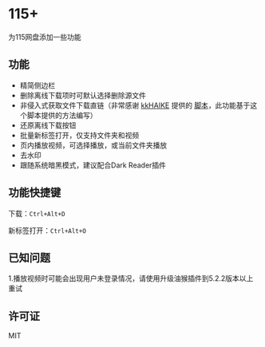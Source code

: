 # 115+

为115网盘添加一些功能

## 功能

- 精简侧边栏
- 删除离线下载项时可默认选择删除源文件
- 非侵入式获取文件下载直链（非常感谢 [kkHAIKE](https://github.com/kkHAIKE) 提供的 [脚本](https://github.com/kkHAIKE/fake115)，此功能基于这个脚本提供的方法编写）
- 还原离线下载按钮
- 批量新标签打开，仅支持文件夹和视频
- 页内播放视频，可选择播放，或当前文件夹播放
- 去水印
- 跟随系统暗黑模式，建议配合Dark Reader插件

## 功能快捷键

下载：`Ctrl+Alt+D`

新标签打开：`Ctrl+Alt+O`

## 已知问题

1.播放视频时可能会出现用户未登录情况，请使用升级油猴插件到5.2.2版本以上重试

## 许可证

MIT
